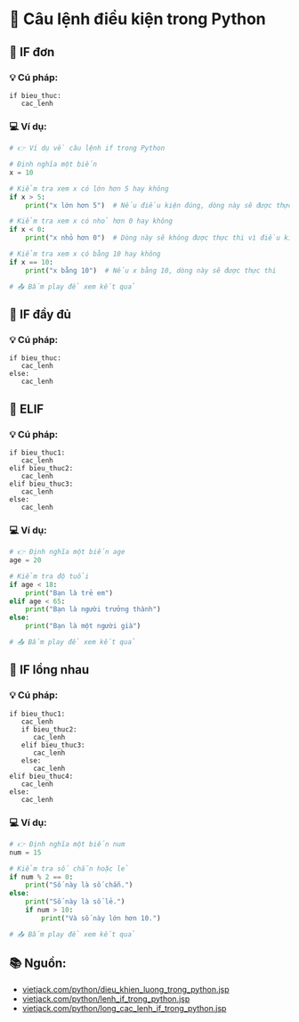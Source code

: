 
# 📘 Câu lệnh điều kiện trong Python

## 🔹 IF đơn

### 💡 Cú pháp:

```
if bieu_thuc:
   cac_lenh
```

### 💻 Ví dụ:

```python
# 👉 Ví dụ về câu lệnh if trong Python

# Định nghĩa một biến
x = 10

# Kiểm tra xem x có lớn hơn 5 hay không
if x > 5:
    print("x lớn hơn 5")  # Nếu điều kiện đúng, dòng này sẽ được thực thi

# Kiểm tra xem x có nhỏ hơn 0 hay không
if x < 0:
    print("x nhỏ hơn 0")  # Dòng này sẽ không được thực thi vì điều kiện là sai

# Kiểm tra xem x có bằng 10 hay không
if x == 10:
    print("x bằng 10")  # Nếu x bằng 10, dòng này sẽ được thực thi

# 📤 Bấm play để xem kết quả
```

## 🔹 IF đầy đủ

### 💡 Cú pháp:

```
if bieu_thuc:
   cac_lenh
else:
   cac_lenh
```

## 🔹 ELIF

### 💡 Cú pháp:

```
if bieu_thuc1:
   cac_lenh
elif bieu_thuc2:
   cac_lenh
elif bieu_thuc3:
   cac_lenh
else:
   cac_lenh
```

### 💻 Ví dụ:

```python
# 👉 Định nghĩa một biến age
age = 20

# Kiểm tra độ tuổi
if age < 18:
    print("Bạn là trẻ em")
elif age < 65:
    print("Bạn là người trưởng thành")
else:
    print("Bạn là một người già")

# 📤 Bấm play để xem kết quả
```

## 🔹 IF lồng nhau

### 💡 Cú pháp:

```
if bieu_thuc1:
   cac_lenh
   if bieu_thuc2:
      cac_lenh
   elif bieu_thuc3:
      cac_lenh
   else:
      cac_lenh
elif bieu_thuc4:
   cac_lenh
else:
   cac_lenh
```

### 💻 Ví dụ:

```python
# 👉 Định nghĩa một biến num
num = 15

# Kiểm tra số chẵn hoặc lẻ
if num % 2 == 0:
    print("Số này là số chẵn.")
else:
    print("Số này là số lẻ.")
    if num > 10:
        print("Và số này lớn hơn 10.")

# 📤 Bấm play để xem kết quả
```

## 📚 Nguồn:

* [vietjack.com/python/dieu\_khien\_luong\_trong\_python.jsp](http://vietjack.com/python/dieu_khien_luong_trong_python.jsp)
* [vietjack.com/python/lenh\_if\_trong\_python.jsp](http://vietjack.com/python/lenh_if_trong_python.jsp)
* [vietjack.com/python/long\_cac\_lenh\_if\_trong\_python.jsp](http://vietjack.com/python/long_cac_lenh_if_trong_python.jsp)
